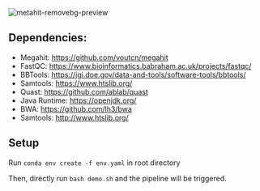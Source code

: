 ![metahit-removebg-preview](https://github.com/user-attachments/assets/205507ac-2766-470e-9c6d-2ddebc279f74)


## Dependencies:
- Megahit: https://github.com/voutcn/megahit
- FastQC: https://www.bioinformatics.babraham.ac.uk/projects/fastqc/
- BBTools: https://jgi.doe.gov/data-and-tools/software-tools/bbtools/
- Samtools: https://www.htslib.org/
- Quast: https://github.com/ablab/quast
- Java Runtime: https://openjdk.org/
- BWA: https://github.com/lh3/bwa
- Samtools: http://www.htslib.org/

## Setup

Run `conda env create -f env.yaml` in root directory

Then, directly run `bash demo.sh` and the pipeline will be triggered.
